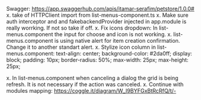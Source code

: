 Swagger: https://app.swaggerhub.com/apis/itamar-serafim/petstore/1.0.0#
x. take of HTTPClient import from list-menus-component.ts
x. Make sure auth interceptor and and fakebackendProvider injected in app.module is really worrking. If not so take if off.
x. Fix icons dropdown: In list-menus.component the input for choose and icon is not working.
x. list-menus.component is using native alert for item creation confirmation. Change it to another standart alert.
x. Stylize icon column in list-menus.component:
  text-align: center;
  background-color: #2da0ff;
  display: block;
  padding: 10px;
  border-radius: 50%;
  max-width: 25px;
  max-height: 25px;

x. In list-menus.component when canceling a dialog the grid is being refresh. It is not necessary if the action was canceled.
x. Continue with modules mapping: https://coggle.it/diagram/W_I9BYFGxBtRcRfQ/t/-

